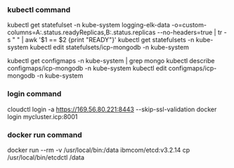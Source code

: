 ### kubectl command
kubectl get statefulset -n kube-system logging-elk-data -o=custom-columns=A:.status.readyReplicas,B:.status.replicas --no-headers=true | tr -s " " | awk '$1 == $2 {print "READY"}'
kubectl get statefulsets -n kube-system
kubectl edit statefulsets/icp-mongodb  -n kube-system

kubectl get configmaps -n kube-system | grep mongo
kubectl describe configmaps/icp-mongodb  -n kube-system
kubectl edit  configmaps/icp-mongodb  -n kube-system

### login command
cloudctl login -a https://169.56.80.221:8443 --skip-ssl-validation
docker login mycluster.icp:8001

### docker run command
docker run --rm -v /usr/local/bin:/data ibmcom/etcd:v3.2.14 cp /usr/local/bin/etcdctl /data